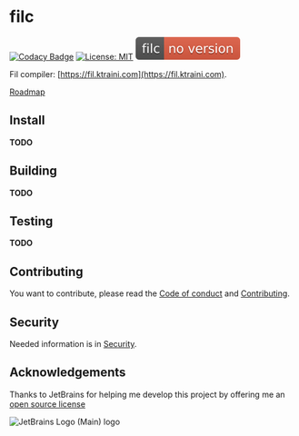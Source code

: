 # filc

[![Codacy Badge](https://api.codacy.com/project/badge/Grade/de430eeb0b874e3c903fdf0dacafcee5)](https://app.codacy.com/gh/Fil-Language/filc?utm_source=github.com&utm_medium=referral&utm_content=Fil-Language/filc&utm_campaign=Badge_Grade)
[![License: MIT](https://img.shields.io/badge/License-MIT-yellow.svg)](https://opensource.org/licenses/MIT)
![Version](version.svg)

Fil compiler: [https://fil.ktraini.com](https://fil.ktraini.com).

[Roadmap](roadmap.md)

## Install

**TODO**

## Building

**TODO**

## Testing

**TODO**

## Contributing

You want to contribute, please read the [Code of conduct](CODE_OF_CONDUCT.md) and [Contributing](CONTRIBUTING.md).

## Security

Needed information is in [Security](SECURITY.md).

## Acknowledgements

Thanks to JetBrains for helping me develop this project by offering me
an [open source license](https://jb.gg/OpenSourceSupport)

![JetBrains Logo (Main) logo](https://resources.jetbrains.com/storage/products/company/brand/logos/jb_beam.svg)